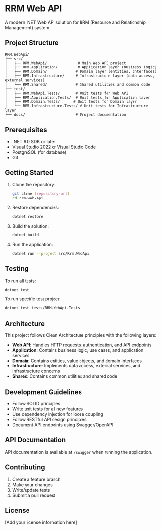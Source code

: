 # RRM Web API

A modern .NET Web API solution for RRM (Resource and Relationship Management) system.

## Project Structure

```
RRM.WebApi/
├── src/
│   ├── RRM.WebApi/              # Main Web API project
│   ├── RRM.Application/         # Application layer (business logic)
│   ├── RRM.Domain/             # Domain layer (entities, interfaces)
│   ├── RRM.Infrastructure/     # Infrastructure layer (data access, external services)
│   └── RRM.Shared/             # Shared utilities and common code
├── test/
│   ├── RRM.WebApi.Tests/       # Unit tests for Web API
│   ├── RRM.Application.Tests/  # Unit tests for Application layer
│   ├── RRM.Domain.Tests/      # Unit tests for Domain layer
│   └── RRM.Infrastructure.Tests/ # Unit tests for Infrastructure layer
└── docs/                       # Project documentation
```

## Prerequisites

- .NET 9.0 SDK or later
- Visual Studio 2022 or Visual Studio Code
- PostgreSQL (for database)
- Git

## Getting Started

1. Clone the repository:
   ```bash
   git clone [repository-url]
   cd rrm-web-api
   ```

2. Restore dependencies:
   ```bash
   dotnet restore
   ```

3. Build the solution:
   ```bash
   dotnet build
   ```

4. Run the application:
   ```bash
   dotnet run --project src/Rrm.WebApi
   ```

## Testing

To run all tests:
```bash
dotnet test
```

To run specific test project:
```bash
dotnet test tests/RRM.WebApi.Tests
```

## Architecture

This project follows Clean Architecture principles with the following layers:

- **Web API**: Handles HTTP requests, authentication, and API endpoints
- **Application**: Contains business logic, use cases, and application services
- **Domain**: Contains entities, value objects, and domain interfaces
- **Infrastructure**: Implements data access, external services, and infrastructure concerns
- **Shared**: Contains common utilities and shared code

## Development Guidelines

- Follow SOLID principles
- Write unit tests for all new features
- Use dependency injection for loose coupling
- Follow RESTful API design principles
- Document API endpoints using Swagger/OpenAPI

## API Documentation

API documentation is available at `/swagger` when running the application.

## Contributing

1. Create a feature branch
2. Make your changes
3. Write/update tests
4. Submit a pull request

## License

[Add your license information here]
